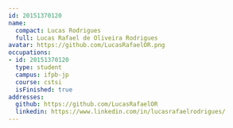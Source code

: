 ```yaml
---
id: 20151370120
name:
  compact: Lucas Rodrigues
  full: Lucas Rafael de Oliveira Rodrigues
avatar: https://github.com/LucasRafaelOR.png
occupations:
- id: 20151370120
  type: student
  campus: ifpb-jp
  course: cstsi
  isFinished: true
addresses:
  github: https://github.com/LucasRafaelOR
  linkedin: https://www.linkedin.com/in/lucasrafaelrodrigues/
---
```

